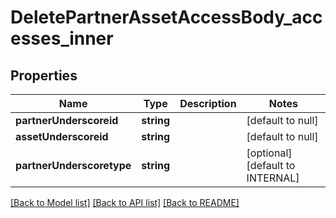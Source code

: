 # DeletePartnerAssetAccessBody_accesses_inner

## Properties
Name | Type | Description | Notes
------------ | ------------- | ------------- | -------------
**partnerUnderscoreid** | **string** |  | [default to null]
**assetUnderscoreid** | **string** |  | [default to null]
**partnerUnderscoretype** | **string** |  | [optional] [default to INTERNAL]

[[Back to Model list]](../README.md#documentation-for-models) [[Back to API list]](../README.md#documentation-for-api-endpoints) [[Back to README]](../README.md)


